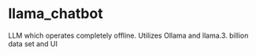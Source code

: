 # llama_chatbot
LLM which operates completely offline. Utilizes Ollama and llama.3. billion data set and UI  
